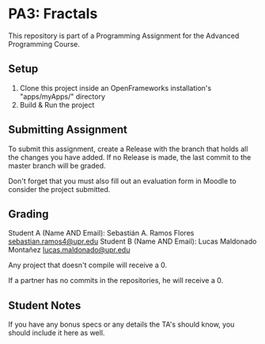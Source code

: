 # PA3: Fractals
 This repository is part of a Programming Assignment for the Advanced Programming Course.

## Setup
1. Clone this project inside an OpenFrameworks installation's "apps/myApps/" directory
2. Build & Run the project

## Submitting Assignment
To submit this assignment, create a Release with the branch that holds all the changes you have added. If no Release is made, the last commit to the master branch will be graded.

Don't forget that you must also fill out an evaluation form in Moodle to consider the project submitted.

## Grading

Student A (Name AND Email): Sebastián A. Ramos Flores sebastian.ramos4@upr.edu
Student B (Name AND Email): Lucas Maldonado Montañez lucas.maldonado@upr.edu

Any project that doesn't compile will receive a 0.

If a partner has no commits in the repositories, he will receive a 0.

## Student Notes
If you have any bonus specs or any details the TA's should know, you should include it here as well.
